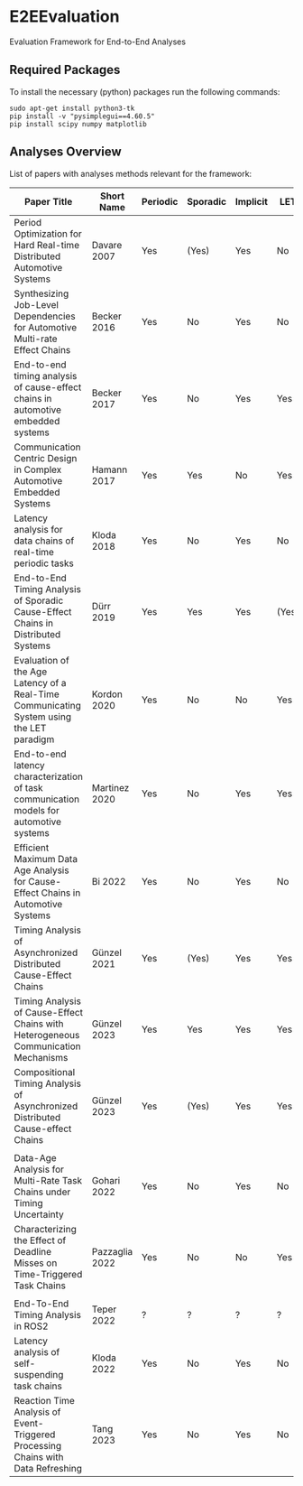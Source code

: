 # E2EEvaluation
Evaluation Framework for End-to-End Analyses

## Required Packages
To install the necessary (python) packages run the following commands:

```
sudo apt-get install python3-tk
pip install -v "pysimplegui==4.60.5"
pip install scipy numpy matplotlib
```
## Analyses Overview
List of papers with analyses methods relevant for the framework:

| Paper Title                                                                            | Short Name   | Periodic | Sporadic | Implicit | LET   | Result       | Status     |
|----------------------------------------------------------------------------------------|--------------|----------|----------|----------|-------|--------------|------------|
|Period Optimization for Hard Real-time Distributed Automotive Systems                   |Davare 2007   | Yes      | (Yes)    | Yes      | No    | MRT          | Integrated |
|Synthesizing Job-Level Dependencies for Automotive Multi-rate Effect Chains             |Becker 2016   | Yes      | No       | Yes      | No    | MRDA         | Received   |
|End-to-end timing analysis of cause-effect chains in automotive embedded systems        |Becker 2017   | Yes      | No       | Yes      | Yes   | MRDA         | Received   |
|Communication Centric Design in Complex Automotive Embedded Systems                     |Hamann 2017   | Yes      | Yes      | No       | Yes   | MDA/MRT      | Integrated |
|Latency analysis for data chains of real-time periodic tasks                            |Kloda 2018    | Yes      | No       | Yes      | No    | MDA/MRT      | Integrated |
|End-to-End Timing Analysis of Sporadic Cause-Effect Chains in Distributed Systems       |Dürr 2019     | Yes      | Yes      | Yes      | (Yes) | MRDA,MDA/MRT | Integrated |
|Evaluation of the Age Latency of a Real-Time Communicating System using the LET paradigm|Kordon 2020   | Yes      | No       | No       | Yes   | MDA          | Requested  |
|End-to-end latency characterization of task communication models for automotive systems |Martinez 2020 | Yes      | No       | Yes      | Yes   | MDA/MRT      | Unavailable|
|Efficient Maximum Data Age Analysis for Cause-Effect Chains in Automotive Systems       |Bi 2022       | Yes      | No       | Yes      | No    | MDA          | Received   |
|Timing Analysis of Asynchronized Distributed Cause-Effect Chains                        |Günzel 2021   | Yes      | (Yes)    | Yes      | Yes   | MRDA,MDA/MRT | Integrated |
|Timing Analysis of Cause-Effect Chains with Heterogeneous Communication Mechanisms      |Günzel 2023   | Yes      | Yes      | Yes      | Yes   | MRT          | Received   |
|Compositional Timing Analysis of Asynchronized Distributed Cause-effect Chains          |Günzel 2023   | Yes      | (Yes)    | Yes      | Yes   | MRDA,MDA/MRT | Integrated |
|                                                                                        |              |          |          |          |       |              |            |
|Data-Age Analysis for Multi-Rate Task Chains under Timing Uncertainty                   |Gohari 2022   | Yes      | No       | Yes      | No    | MDA          | Requested  |
|Characterizing the Effect of Deadline Misses on Time-Triggered Task Chains              |Pazzaglia 2022| Yes      | No       | No       | Yes   | ?            | Received   |
|                                                                                        |              |          |          |          |       |              |            |
|End-To-End Timing Analysis in ROS2                                                      |Teper 2022    | ?        | ?        | ?        | ?     | ?            | Missing    |
|Latency analysis of self-suspending task chains                                         |Kloda 2022    | Yes      | No       | Yes      | No    | MRT          | Missing    |
|Reaction Time Analysis of Event-Triggered Processing Chains with Data Refreshing        |Tang 2023     | Yes      | No       | Yes      | No    | ?            | Missing    |
